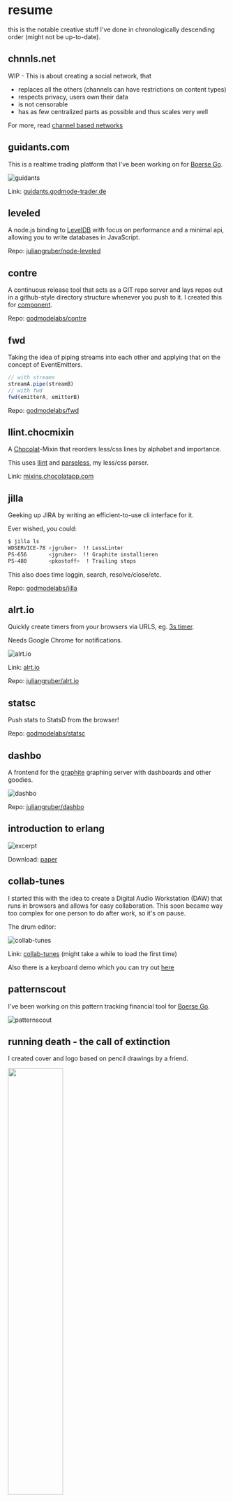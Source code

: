 # resume

this is the notable creative stuff I've done in chronologically descending order (might not be up-to-date).

## chnnls.net

WIP - This is about creating a social network, that

* replaces all the others (channels can have restrictions on content types)
* respects privacy, users own their data
* is not censorable
* has as few centralized parts as possible and thus scales very well

For more, read [channel based networks](https://gist.github.com/4143091)

## guidants.com

This is a realtime trading platform that I've been working on for [Boerse Go](http://www.godmode-trader.de/).

![guidants](http://i.imgur.com/VhQ5I.png)

Link: [guidants.godmode-trader.de](http://guidants.godmode-trader.de/)

## leveled

A node.js binding to [LevelDB](http://code.google.com/p/leveldb/) with focus on performance and a minimal api,
allowing you to write databases in JavaScript.

Repo: [juliangruber/node-leveled](https://github.com/juliangruber/node-leveled)

## contre

A continuous release tool that acts as a GIT repo server and lays repos out in a github-style directory structure
whenever you push to it. I created this for [component](https://github.com/component/component).

Repo: [godmodelabs/contre](https://github.com/godmodelabs/contre)

## fwd

Taking the idea of piping streams into each other and applying that on the concept of EventEmitters.

```js
// with streams
streamA.pipe(streamB)
// with fwd
fwd(emitterA, emitterB)
```

Repo: [godmodelabs/fwd](https://github.com/godmodelabs/fwd)

## llint.chocmixin

A [Chocolat](http://chocolatapp.com/)-Mixin that reorders less/css lines by alphabet and importance.

This uses [llint](https://github.com/juliangruber/llint) and [parseless](https://github.com/juliangruber/parseless), my
less/css parser.

Link: [mixins.chocolatapp.com](http://mixins.chocolatapp.com/mixins/20/)

## jilla

Geeking up JIRA by writing an efficient-to-use cli interface for it.

Ever wished, you could:

```bash
$ jilla ls
WDSERVICE-78 <jgruber>  !! LessLinter
PS-656       <jgruber>  !! Graphite installieren
PS-480       <pkostoff>  ! Trailing stops
```

This also does time loggin, search, resolve/close/etc.

Repo: [godmodelabs/jilla](https://github.com/godmodelabs/jilla)

## alrt.io

Quickly create timers from your browsers via URLS, eg. [3s timer](http://alrt.io/3s).

Needs Google Chrome for notifications.

![alrt.io](http://i.imgur.com/v62bT.png)

Link: [alrt.io](http://alrt.io/)

Repo: [juliangruber/alrt.io](https://github.com/juliangruber/alrt.io)

## statsc

Push stats to StatsD from the browser!

Repo: [godmodelabs/statsc](https://github.com/godmodelabs/statsc)

## dashbo

A frontend for the [graphite](http://graphite.wikidot.com/) graphing server with dashboards and other goodies.

![dashbo](https://raw.github.com/juliangruber/dashbo/master/screenshots/dashbo-indicators.png)

Repo: [juliangruber/dashbo](https://github.com/juliangruber/dashbo)

## introduction to erlang

![excerpt](http://i.imgur.com/JXGR8.png)

Download: [paper](https://dl.dropbox.com/s/cyy9iv2y1rcqa3s/Ausarbeitung.pdf?dl=1)

## collab-tunes

I started this with the idea to create a Digital Audio Workstation (DAW) that runs in browsers and allows for easy
collaboration. This soon became way too complex for one person to do after work, so it's on pause.

The drum editor:

![collab-tunes](http://i.imgur.com/NgVyX.png)

Link: [collab-tunes](http://glowing-waterfall-3782.herokuapp.com/) (might take a while to load the first time)

Also there is a keyboard demo which you can try out [here](http://juliangruber.com/synth.html)

## patternscout

I've been working on this pattern tracking financial tool for [Boerse Go](http://www.godmode-trader.de/).

![patternscout](http://i.imgur.com/vNrLh.png)

## running death - the call of extinction

I created cover and logo based on pencil drawings by a friend.

<img src="http://juliangruber.com/images/running-death/cover-call-of-extinction.jpg" width="50%">
<img src="http://juliangruber.com/images/running-death/collage.jpg" width="50%">

Also, the t-shirt I did:

<img src="https://dl.dropbox.com/s/dultpww5r5y4unb/artwork_stripes_finalized.jpg" width="50%">

## random projects

* [tapedeck](https://github.com/juliangruber/tapedeck) - Run tap(e) tests in your browser with tap output in your terminal
* [spinner](https://github.com/godmodelabs/spinner)

![spinner](http://i.imgur.com/Iyl0d.png)

## openmasse

A bookmarklet that helps with opening many links at once.

Links: [website](http://juliangruber.github.com/openmasse/) | [repo](https://github.com/juliangruber/openmasse)

## ritterschaft zu wasserstein

<img src="https://dl.dropbox.com/s/1x1w2a0kp5v3cye/rzw-f.jpg" width="50%">
<img src="https://dl.dropbox.com/s/p6ymyybxkvx7pdn/rzw-g.jpg" width="50%">

## jakob-brucker-gymnasium.de

I created the website for my old school in 10th grade or so with a team of 4 people, me being the lead.

I did the design too.

![jakob-brucker-gymnasium](http://juliangruber.com/images-full/jbg/home.png)

Link: [jakob-brucker-guymasnium.de](http://jakob-brucker-gymnasium.de/)

## gruber-consulting

![card](https://dl.dropbox.com/s/p4iqbknaa0605v8/vk_4.jpg)

## rayboy

A raytracer I wrote for educational purposes in 9th grade. It's written in C++ and can only render colored spheres.

![rayboy](http://i.imgur.com/oBHfn.png)

Repo: [juliangruber/rayboy](https://github.com/juliangruber/rayboy)

## random artworks

![wide](https://dl.dropbox.com/s/kg6ray02qrykldy/breit.png)
![design](https://dl.dropbox.com/s/rsit9xhgfldn6xh/Screen%20Shot%202012-12-09%20at%2010.47.30%20AM.png)
![surreal](https://dl.dropbox.com/s/pj85an8tyqqarno/5.jpg)
![tod](https://dl.dropbox.com/s/q6yd6m1gv0oyh9s/tod_wp_n.jpg)